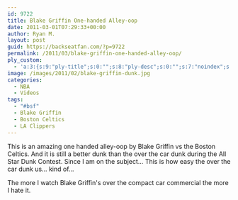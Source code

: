 ```yaml
---
id: 9722
title: Blake Griffin One-handed Alley-oop
date: 2011-03-01T07:29:33+00:00
author: Ryan M.
layout: post
guid: https://backseatfan.com/?p=9722
permalink: /2011/03/blake-griffin-one-handed-alley-oop/
ply_custom:
  - 'a:3:{s:9:"ply-title";s:0:"";s:8:"ply-desc";s:0:"";s:7:"noindex";s:0:"";}'
image: /images/2011/02/blake-griffin-dunk.jpg
categories:
  - NBA
  - Videos
tags:
  - "#bsf"
  - Blake Griffin
  - Boston Celtics
  - LA Clippers
---
```


<div class="entry">
  <p>
  </p>

  <p>
    This is an amazing one handed alley-oop by Blake Griffin vs the Boston Celtics. And it is still a better dunk than the over the car dunk during the All Star Dunk Contest. Since I am on the subject&#8230; This is how easy the over the car dunk us&#8230; kind of&#8230;
  </p>

  <p>
  </p>

  <p>
    The more I watch Blake Griffin's over the compact car commercial the more I hate it.
  </p>
</div>
